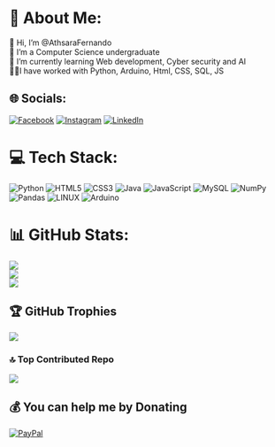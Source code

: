 # 💫 About Me:
👋 Hi, I’m @AthsaraFernando<br>🔭 I’m a Computer Science undergraduate<br>🌱 I’m currently learning Web development, Cyber security and AI<br>🧑‍💻I have worked with Python, Arduino, Html, CSS, SQL, JS<br>


## 🌐 Socials:
[![Facebook](https://img.shields.io/badge/Facebook-%231877F2.svg?logo=Facebook&logoColor=white)](https://facebook.com/profile.php?id=100078644259070) [![Instagram](https://img.shields.io/badge/Instagram-%23E4405F.svg?logo=Instagram&logoColor=white)](https://instagram.com/athsara_fernando/) [![LinkedIn](https://img.shields.io/badge/LinkedIn-%230077B5.svg?logo=linkedin&logoColor=white)](https://linkedin.com/in/athsara-fernando/) 

# 💻 Tech Stack:
![Python](https://img.shields.io/badge/python-3670A0?style=for-the-badge&logo=python&logoColor=ffdd54) ![HTML5](https://img.shields.io/badge/html5-%23E34F26.svg?style=for-the-badge&logo=html5&logoColor=white) ![CSS3](https://img.shields.io/badge/css3-%231572B6.svg?style=for-the-badge&logo=css3&logoColor=white) ![Java](https://img.shields.io/badge/java-%23ED8B00.svg?style=for-the-badge&logo=java&logoColor=white) ![JavaScript](https://img.shields.io/badge/javascript-%23323330.svg?style=for-the-badge&logo=javascript&logoColor=%23F7DF1E) ![MySQL](https://img.shields.io/badge/mysql-%2300f.svg?style=for-the-badge&logo=mysql&logoColor=white) ![NumPy](https://img.shields.io/badge/numpy-%23013243.svg?style=for-the-badge&logo=numpy&logoColor=white) ![Pandas](https://img.shields.io/badge/pandas-%23150458.svg?style=for-the-badge&logo=pandas&logoColor=white) ![LINUX](https://img.shields.io/badge/Linux-FCC624?style=for-the-badge&logo=linux&logoColor=black) ![Arduino](https://img.shields.io/badge/-Arduino-00979D?style=for-the-badge&logo=Arduino&logoColor=white)
# 📊 GitHub Stats:
![](https://github-readme-stats.vercel.app/api?username=AthsaraFernando&theme=dark&hide_border=false&include_all_commits=false&count_private=false)<br/>
![](https://github-readme-streak-stats.herokuapp.com/?user=AthsaraFernando&theme=dark&hide_border=false)<br/>
![](https://github-readme-stats.vercel.app/api/top-langs/?username=AthsaraFernando&theme=dark&hide_border=false&include_all_commits=false&count_private=false&layout=compact)

## 🏆 GitHub Trophies
![](https://github-profile-trophy.vercel.app/?username=AthsaraFernando&theme=dark&no-frame=false&no-bg=true&margin-w=4)

### 🔝 Top Contributed Repo
![](https://github-contributor-stats.vercel.app/api?username=AthsaraFernando&limit=5&theme=dark&combine_all_yearly_contributions=true)

  ## 💰 You can help me by Donating
  [![PayPal](https://img.shields.io/badge/PayPal-00457C?style=for-the-badge&logo=paypal&logoColor=white)](https://paypal.me//athsarafernando?country.x=SG&locale.x=en_GB) 

  
<!-- Proudly created with GPRM ( https://gprm.itsvg.in ) -->
